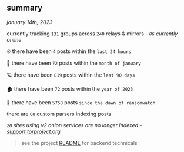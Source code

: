 
## summary
_january 14th, 2023_

currently tracking `131` groups across `240` relays & mirrors - _`86` currently online_

⏲ there have been `4` posts within the `last 24 hours`

🦈 there have been `72` posts within the `month of january`

🪐 there have been `819` posts within the `last 90 days`

🏚 there have been `72` posts within the `year of 2023`

🦕 there have been `5758` posts `since the dawn of ransomwatch`

there are `68` custom parsers indexing posts

_`20` sites using v2 onion services are no longer indexed - [support.torproject.org](https://support.torproject.org/onionservices/v2-deprecation/)_

> see the project [README](https://github.com/joshhighet/ransomwatch#ransomwatch--) for backend technicals
